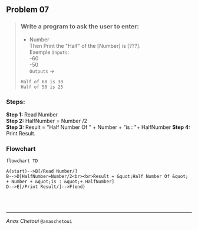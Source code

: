 ## Problem 07

>### Write a program to ask the user to enter:
>- Number
><br>Then Print the "Half" of the [Number] is [???].
><br>Exemple `Inputs`: <br>
-60<br>
	-50
> <br> `Outputs` -> 
>```
>Half of 60 is 30
>Half of 50 is 25
>```


### Steps:

**Step 1:** Read Number<br>
**Step 2:** HalfNumber = Number /2<br>
**Step 3:** Result = "Half Number Of " + Number + "is : "+ HalfNumber
**Step 4:** Print Result.

### Flowchart 

```mermaid
flowchart TD

A(start)-->B[/Read Number/]
B-->D[HalfNumber=Number/2<br><br>Result = &quot;Half Number Of &quot; + Number + &quot;is : &quot;+ HalfNumber]
D-->E[/Print Result/]-->F(end)

```

<br>
<br>

---
*Anas Chetoui* ``@anaschetoui``